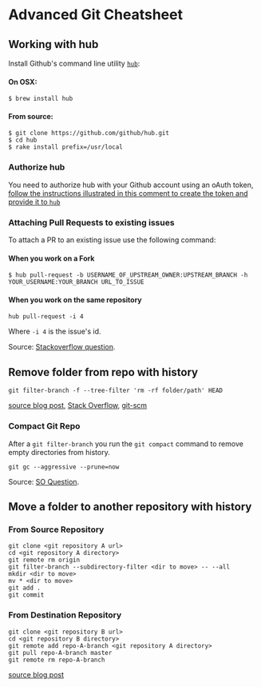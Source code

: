 # Advanced Git Cheatsheet

## Working with hub

Install Github's command line utility [`hub`][hub]:

#### On OSX:

```shell
$ brew install hub
```

#### From source:

```shell
$ git clone https://github.com/github/hub.git
$ cd hub
$ rake install prefix=/usr/local
```

### Authorize hub

You need to authorize hub with your Github account using an oAuth token, [follow the instructions illustrated in this comment to create the token and provide it to `hub`](https://github.com/github/hub/issues/491#issuecomment-35631300)

### Attaching Pull Requests to existing issues

To attach a PR to an existing issue use the following command:

#### When you work on a Fork

```shell
$ hub pull-request -b USERNAME_OF_UPSTREAM_OWNER:UPSTREAM_BRANCH -h YOUR_USERNAME:YOUR_BRANCH URL_TO_ISSUE
```

#### When you work on the same repository

```shell
hub pull-request -i 4
```

Where `-i 4` is the issue's id.

Source: [Stackoverflow question](http://stackoverflow.com/questions/4528869/how-do-you-attach-a-new-pull-request-to-an-existing-issue-on-github).


## Remove folder from repo with history

```shell
git filter-branch -f --tree-filter 'rm -rf folder/path' HEAD
```

[source blog post](http://dalibornasevic.com/posts/2-permanently-remove-files-and-folders-from-a-git-repository), [Stack Overflow](http://stackoverflow.com/questions/10067848/remove-folder-and-its-contents-from-git-githubs-history), [git-scm](http://git-scm.com/book/en/Git-Internals-Maintenance-and-Data-Recovery)

### Compact Git Repo

After a `git filter-branch` you run the `git compact` command to remove empty directories from history.

```shell
git gc --aggressive --prune=now
```

Source: [SO Question](http://stackoverflow.com/questions/2116778/reduce-git-repository-size).

## Move a folder to another repository with history

### From Source Repository

```shell
git clone <git repository A url>
cd <git repository A directory>
git remote rm origin
git filter-branch --subdirectory-filter <dir to move> -- --all
mkdir <dir to move>
mv * <dir to move>
git add .
git commit
```

### From Destination Repository

```shell
git clone <git repository B url>
cd <git repository B directory>
git remote add repo-A-branch <git repository A directory>
git pull repo-A-branch master
git remote rm repo-A-branch
```

[source blog post](http://gbayer.com/development/moving-files-from-one-git-repository-to-another-preserving-history/)

[Github Flow]: http://scottchacon.com/2011/08/31/github-flow.html
[hub]: http://hub.github.com/
